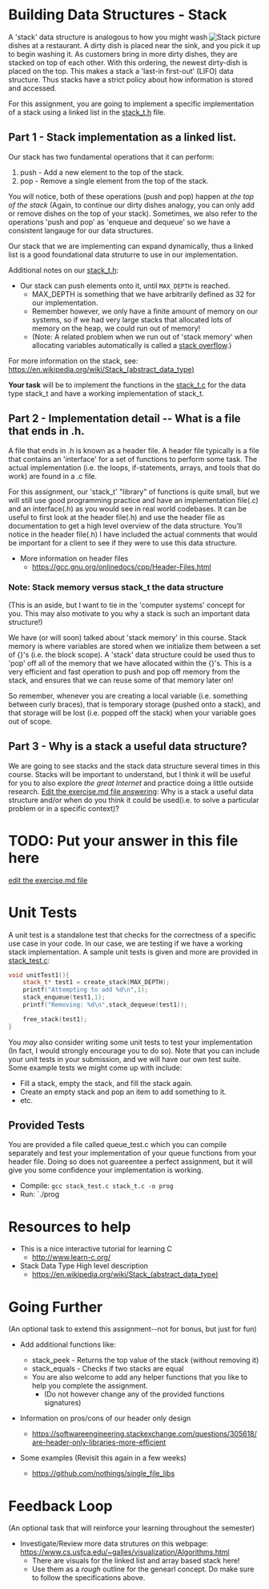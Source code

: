# Building Data Structures - Stack
<img align="right" src="https://upload.wikimedia.org/wikipedia/commons/thumb/b/b4/Lifo_stack.png/350px-Lifo_stack.png" alt="Stack picture">

A 'stack' data structure is analogous to how you might wash dishes at a restaurant. A dirty dish is placed near the sink, and you pick it up to begin washing it. As customers bring in more dirty dishes, they are stacked on top of each other. With this ordering, the newest dirty-dish is placed on the top. This makes a stack a  'last-in first-out' (LIFO) data structure. Thus stacks have a strict policy about how information is stored and accessed.

For this assignment, you are going to implement a specific implementation of a stack using a linked list in the [stack_t.h](./stack_t.h) file.

## Part 1 - Stack implementation as a linked list.

Our stack has two fundamental operations that it can perform:

1. push - Add a new element to the top of the stack.
2. pop  - Remove a single element from the top of the stack.

You will notice, both of these operations (push and pop) happen at *the top of the stack* (Again, to continue our dirty dishes analogy, you can only add or remove dishes on the top of your stack). Sometimes, we also refer to the operations 'push and pop' as 'enqueue and dequeue' so we have a consistent langauge for our data structures.

Our stack that we are implementing can expand dynamically, thus a linked list is a good foundational data struturre to use in our implementation.

Additional notes on our [stack_t.h](./stack_t.h):

- Our stack can push elements onto it, until `MAX_DEPTH` is reached. 
	- MAX_DEPTH is something that we have arbitrarily defined as 32 for our implementation. 
	- Remember however, we only have a finite amount of memory on our systems, so if we had very large stacks that allocated lots of memory on the heap, we could run out of memory! 
	- (Note: A related problem when we run out of 'stack memory' when allocating variables automatically is called a  [stack overflow](https://en.wikipedia.org/wiki/Stack_overflow).)

For more information on the stack, see: https://en.wikipedia.org/wiki/Stack_(abstract_data_type)

**Your task** will be to implement the functions in the [stack_t.c](./stack_t.c) for the data type stack_t and have a working implementation of stack_t.

## Part 2 - Implementation detail -- What is a file that ends in .h.

A file that ends in .h is known as a header file. A header file typically is a file that contains an 'interface' for a set of functions to perform some task. The actual implementation (i.e. the loops, if-statements, arrays, and tools that do work) are found in a .c file. 

For this assignment, our 'stack_t' "library" of functions is quite small, but we will still use good programming practice and have an implementation file(.c) and an interface(.h) as you would see in real world codebases. It can be useful to first look at the header file(.h) and use the header file as documentation to get a high level overview of the data structure. You'll notice in the header file(.h) I have included the actual comments that would be important for a client to see if they were to use this data structure.

* More information on header files
	* https://gcc.gnu.org/onlinedocs/cpp/Header-Files.html

### Note: Stack memory versus stack_t the data structure

(This is an aside, but I want to tie in the 'computer systems' concept for you. This may also motivate to you why a stack is such an important data structure!)

We have (or will soon) talked about 'stack memory' in this course. Stack memory is where variables are stored when we initialize them between a set of {}'s (i.e. the block scope). A 'stack' data structure could be used thus to 'pop' off all of the memory that we have allocated within the {}'s. This is a very efficient and fast operation to push and pop off memory from the stack, and ensures that we can reuse some of that memory later on!

So remember, whenever you are creating a local variable (i.e. something between curly braces), that is temporary storage (pushed onto a stack), and that storage will be lost (i.e. popped off the stack) when your variable goes out of scope.

## Part 3 - Why is a stack a useful data structure?

We are going to see stacks and the stack data structure several times in this course. Stacks will be important to understand, but I think it will be useful for you to also explore *the great Internet* and practice doing a little outside research. [Edit the exercise.md file answering](./exercise.md): Why is a stack a useful data structure and/or when do you think it could be used(i.e. to solve a particular problem or in a specific context)?

# TODO: Put your answer in this file here

[edit the exercise.md file](./exercise.md)

# Unit Tests

A unit test is a standalone test that checks for the correctness of a specific use case in your code. In our case, we are testing if we have a working stack implementation. A sample unit tests is given and more are provided in [stack_test.c](./stack_test.c):

```cpp
void unitTest1(){
	stack_t* test1 = create_stack(MAX_DEPTH);
	printf("Attempting to add %d\n",1);
	stack_enqueue(test1,1);	
	printf("Removing: %d\n",stack_dequeue(test1));	

	free_stack(test1);
}
```

You *may* also consider writing some unit tests to test your implementation (In fact, I would strongly encourage you to do so). Note that you can include your unit tests in your submission, and we will have our own test suite. Some example tests we might come up with include:

* Fill a stack, empty the stack, and fill the stack again.
* Create an empty stack and pop an item to add something to it.
* etc.

## Provided Tests

You are provided a file called queue_test.c which you can compile separately and test your implementation of your queue functions from your header file. Doing so does not guareentee a perfect assignment, but it will give you some confidence your implementation is working.

* Compile: `gcc stack_test.c stack_t.c -o prog`
* Run: `./prog


# Resources to help

- This is a nice interactive tutorial for learning C
  - http://www.learn-c.org/
- Stack Data Type High level description
  - https://en.wikipedia.org/wiki/Stack_(abstract_data_type)
  
# Going Further
(An optional task to extend this assignment--not for bonus, but just for fun)

* Add additional functions like:
  * stack_peek - Returns the top value of the stack (without removing it)
  * stack_equals - Checks if two stacks are equal
  * You are also welcome to add any helper functions that you like to help you complete the assignment.
  	* (Do not however change any of the provided functions signatures)
  
  
* Information on pros/cons of our header only design
	* https://softwareengineering.stackexchange.com/questions/305618/are-header-only-libraries-more-efficient
* Some examples (Revisit this again in a few weeks)
	* https://github.com/nothings/single_file_libs  
  
# Feedback Loop

(An optional task that will reinforce your learning throughout the semester)

- Investigate/Review more data strutures on this webpage: https://www.cs.usfca.edu/~galles/visualization/Algorithms.html
  - There are visuals for the linked list and array based stack here!
  - Use them as a *rough* outline for the genearl concept. Do make sure to follow the specifications above.

